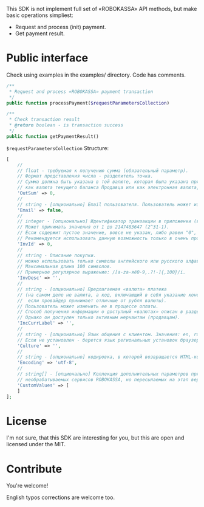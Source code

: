 This SDK is not implement full set of «ROBOKASSA» API methods, but make basic operations simpliest:
* Request and process (init) payment.
* Get payment result.

# Public interface
Check using examples in the examples/ directory. 
Code has comments.

```php
/**
 * Request and process «ROBOKASSA» payment transaction
 */
public function processPayment($requestParametersCollection)
```


```php
/**
 * Check transaction result
 * @return boolean - is transaction success
 */
public function getPaymentResult()
```


`$requestParametersCollection` Structure:

```php
[
    //
    // float - требуемая к получению сумма (обязательный параметр).
    // Формат представления числа - разделитель точка.
    // Сумма должна быть указана в той валюте, которая была указана при регистрации магазина,
    // как валюта текущего баланса Продавца или как электронная валюта, в которой будет получать средства Продавец.
    'OutSum' => 0,
    //
    // string - [опционально] Email пользователя. Пользователь может изменить его в процессе оплаты.
    'Email' => false,
    //
    // integer - [опционально] Идентификатор транзакции в приложении (в магазине). Должен быть уникальным для магазина.
    // Может принимать значения от 1 до 2147483647 (2^31-1).
    // Если содержит пустое значение, вовсе не указан, либо равен "0", то при создании операции ей будет автоматически присвоен уникальный номер счета.
    // Рекомендуется использовать данную возможность только в очень простых магазинах, где не требуется какого-либо контроля.
    'InvId' => 0,
    //
    // string - Описание покупки.
    // можно использовать только символы английского или русского алфавита, цифры и знаки препинания.
    // Максимальная длина 100 символов.
    // Примерное регулярное выражение: /[a-zа-яё0-9,.?!-]{,100}/i.
    'InvDesc' => '',
    //
    // string - [опционально] Предлагаемая «валюта» платежа 
    // (на самом деле не валюта, а код, включающий в себя указание конечного провайдера платежа и валюту,
    //  если провайдер принимает отличные от рубля валюты). 
    // Пользователь может изменить ее в процессе оплаты.
    // Способ получения информации о доступный «валютах» описан в разделе: XML интерфейсы. Интерфейс получения списка валют.
    // Однако он доступен только активным мерчантам (продавцам).
    'IncCurrLabel' => '',
    //
    // string - [опционально] Язык общения с клиентом. Значения: en, ru.
    // Если не установлен - берется язык региональных установок браузера.
    'Culture' => '',
    //
    // string - [опционально] кодировка, в которой возвращается HTML-код кассы. По умолчанию: windows-1251.
    'Encoding' => 'utf-8',
    //
    // string[] - [опционально] Коллекция дополнительных параметров приложения (магазина),
    // необрабатываемых сервисов ROBOKASSA, но пересылаемых на этап верификации платежа.
    'CustomValues' => [
    ]
];
```

# License

I'm not sure, that this SDK are interesting for you, but this are open and licensed under the MIT.

# Contribute

You're welcome!

English typos corrections are welcome too.
